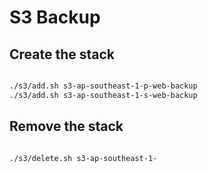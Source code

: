 # S3 Backup

## Create the stack

```bash

./s3/add.sh s3-ap-southeast-1-p-web-backup
./s3/add.sh s3-ap-southeast-1-s-web-backup

```

## Remove the stack

```bash

./s3/delete.sh s3-ap-southeast-1-

```
